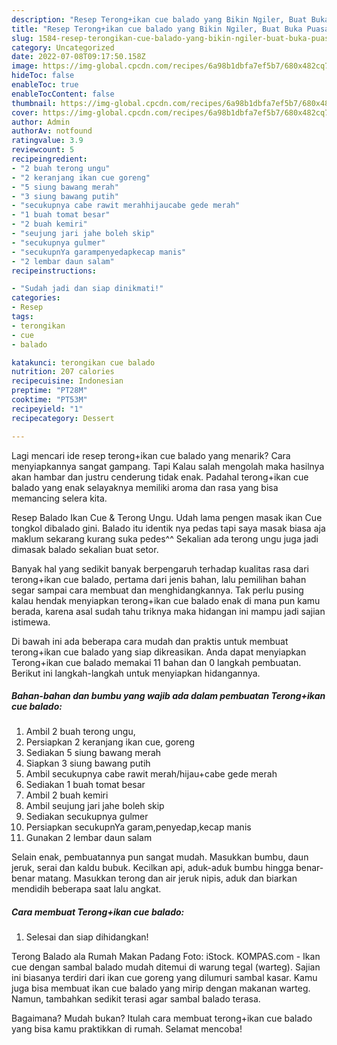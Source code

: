 ```yaml
---
description: "Resep Terong+ikan cue balado yang Bikin Ngiler, Buat Buka Puasa Sempurna"
title: "Resep Terong+ikan cue balado yang Bikin Ngiler, Buat Buka Puasa Sempurna"
slug: 1584-resep-terongikan-cue-balado-yang-bikin-ngiler-buat-buka-puasa-sempurna
category: Uncategorized
date: 2022-07-08T09:17:50.158Z
image: https://img-global.cpcdn.com/recipes/6a98b1dbfa7ef5b7/680x482cq70/terongikan-cue-balado-foto-resep-utama.jpg
hideToc: false
enableToc: true
enableTocContent: false
thumbnail: https://img-global.cpcdn.com/recipes/6a98b1dbfa7ef5b7/680x482cq70/terongikan-cue-balado-foto-resep-utama.jpg
cover: https://img-global.cpcdn.com/recipes/6a98b1dbfa7ef5b7/680x482cq70/terongikan-cue-balado-foto-resep-utama.jpg
author: Admin
authorAv: notfound
ratingvalue: 3.9
reviewcount: 5
recipeingredient:
- "2 buah terong ungu"
- "2 keranjang ikan cue goreng"
- "5 siung bawang merah"
- "3 siung bawang putih"
- "secukupnya cabe rawit merahhijaucabe gede merah"
- "1 buah tomat besar"
- "2 buah kemiri"
- "seujung jari jahe boleh skip"
- "secukupnya gulmer"
- "secukupnYa garampenyedapkecap manis"
- "2 lembar daun salam"
recipeinstructions:

- "Sudah jadi dan siap dinikmati!"
categories:
- Resep
tags:
- terongikan
- cue
- balado

katakunci: terongikan cue balado 
nutrition: 207 calories
recipecuisine: Indonesian
preptime: "PT28M"
cooktime: "PT53M"
recipeyield: "1"
recipecategory: Dessert

---
```



Lagi mencari ide resep terong+ikan cue balado yang menarik? Cara menyiapkannya sangat gampang. Tapi Kalau salah mengolah maka hasilnya akan hambar dan justru cenderung tidak enak. Padahal terong+ikan cue balado yang enak selayaknya memiliki aroma dan rasa yang bisa memancing selera kita.


Resep Balado Ikan Cue &amp; Terong Ungu. Udah lama pengen masak ikan Cue tongkol dibalado gini. Balado itu identik nya pedas tapi saya masak biasa aja maklum sekarang kurang suka pedes^^ Sekalian ada terong ungu juga jadi dimasak balado sekalian buat setor.

Banyak hal yang sedikit banyak berpengaruh terhadap kualitas rasa dari terong+ikan cue balado, pertama dari jenis bahan, lalu pemilihan bahan segar sampai cara membuat dan menghidangkannya. Tak perlu pusing kalau hendak menyiapkan terong+ikan cue balado enak di mana pun kamu berada, karena asal sudah tahu triknya maka hidangan ini mampu jadi sajian istimewa.


Di bawah ini ada beberapa cara mudah dan praktis untuk membuat terong+ikan cue balado yang siap dikreasikan. Anda dapat menyiapkan Terong+ikan cue balado memakai 11 bahan dan 0 langkah pembuatan. Berikut ini langkah-langkah untuk menyiapkan hidangannya.

<!--inarticleads1-->

##### Bahan-bahan dan bumbu yang wajib ada dalam pembuatan Terong+ikan cue balado:

1. Ambil 2 buah terong ungu,
1. Persiapkan 2 keranjang ikan cue, goreng
1. Sediakan 5 siung bawang merah
1. Siapkan 3 siung bawang putih
1. Ambil secukupnya cabe rawit merah/hijau+cabe gede merah
1. Sediakan 1 buah tomat besar
1. Ambil 2 buah kemiri
1. Ambil seujung jari jahe boleh skip
1. Sediakan secukupnya gulmer
1. Persiapkan secukupnYa garam,penyedap,kecap manis
1. Gunakan 2 lembar daun salam


Selain enak, pembuatannya pun sangat mudah. Masukkan bumbu, daun jeruk, serai dan kaldu bubuk. Kecilkan api, aduk-aduk bumbu hingga benar-benar matang. Masukkan terong dan air jeruk nipis, aduk dan biarkan mendidih beberapa saat lalu angkat. 

<!--inarticleads2-->

##### Cara membuat Terong+ikan cue balado:


1. Selesai dan siap dihidangkan!

Terong Balado ala Rumah Makan Padang Foto: iStock. KOMPAS.com - Ikan cue dengan sambal balado mudah ditemui di warung tegal (warteg). Sajian ini biasanya terdiri dari ikan cue goreng yang dilumuri sambal kasar. Kamu juga bisa membuat ikan cue balado yang mirip dengan makanan warteg. Namun, tambahkan sedikit terasi agar sambal balado terasa. 

Bagaimana? Mudah bukan? Itulah cara membuat terong+ikan cue balado yang bisa kamu praktikkan di rumah. Selamat mencoba!

